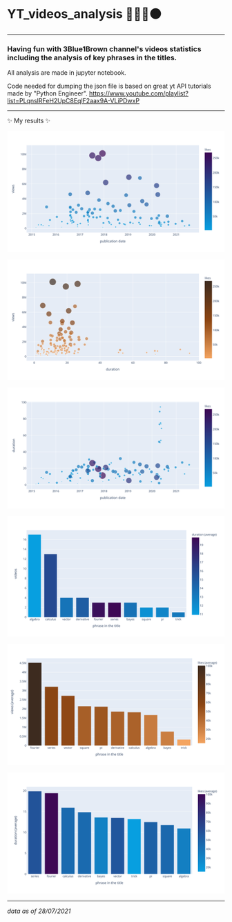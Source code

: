 # YT_videos_analysis 🔵🔵🔵🟤

---

### Having fun with 3Blue1Brown channel's videos statistics including the analysis of key phrases in the titles.

All analysis are made in jupyter notebook.

Code needed for dumping the json file is based on great yt API tutorials made by "Python Engineer".
https://www.youtube.com/playlist?list=PLqnslRFeH2UpC8EqlF2aax9A-VLiPDwxP

---
✨ My results ✨

![plot1_error](images/newplot1.svg "plot1")

![plot2_error](images/newplot2.svg "plot2")

![plot3_error](images/newplot3.svg "plot3")

![plot4_error](images/newplot4.svg "plot4")

![plot5_error](images/newplot5.svg "plot5")

![plot6_error](images/newplot6.svg "plot6")

---
*data as of 28/07/2021* 
